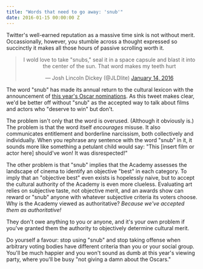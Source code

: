 ```yaml
---
title: "Words that need to go away: 'snub'"
date: 2016-01-15 00:00:00 Z
---
```


Twitter's well-earned reputation as a massive time sink is not without merit. Occassionally, however, you stumble across a thought expressed so succinctly it makes all those hours of passive scrolling worth it. 

<center><blockquote class="twitter-tweet" data-partner="tweetdeck"><p lang="en" dir="ltr">I wold love to take &quot;snubs,&quot; seal it in a space capsule and blast it into the center of the sun. That word makes my teeth hurt</p>&mdash; Josh Lincoln Dickey (@JLDlite) <a href="https://twitter.com/JLDlite/status/687661755284078594">January 14, 2016</a></blockquote>
<script async src="//platform.twitter.com/widgets.js" charset="utf-8"></script></center>

The word "snub" has made its annual return to the cultural lexicon with the announcement of [this year's Oscar nominations](http://www.cnn.com/2016/01/14/entertainment/oscar-nominations-2016/). As this tweet makes clear, we'd be better off without "snub" as the accepted way to talk about films and actors who "deserve to win" but don't. 

The problem isn't only that the word is overused. (Although it obviously is.) The problem is that the word itself _encourages_ misuse. It also communicates entitlement and borderline narcissism, both collectively and individually. When you rephrase any sentence with the word "snub" in it, it sounds more like something a petulant child would say: "This [insert film or actor here] should've won! It was disrespected!"

The other problem is that "snub" implies that the Academy assesses the landscape of cinema to identify an objective "best" in each category. To imply that an "objective best" even exists is hopelessly naive, but to accept the cultural authority of the Academy is even more clueless. Evaluating art relies on subjective taste, not objective merit, and an awards show can reward or "snub" anyone with whatever subjective criteria its voters choose. Why is the Academy viewed as authoritative? _Because we've accepted them as authoritative!_ 

They don't owe anything to you or anyone, and it's your own problem if you've granted them the authority to objectively determine cultural merit.

Do yourself a favour: stop using "snub" and stop taking offense when arbitrary voting bodies have different criteria than you or your social group. You'll be much happier and you won't sound as dumb at this year's viewing party, where you'll be busy "not giving a damn about the Oscars."
